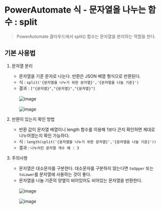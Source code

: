 # PowerAutomate 식 - 문자열을 나누는 함수 : split
> PowerAutomate 클라우드에서 split() 함수는 문자열을 분리하는 역할을 한다.

## 기본 사용법

1. 문자열 분리
    * 문자열을 기준 문자로 나눈다. 반환은 JSON 배열 형식으로 반환된다.
    * 식 : `split('{문자열을 나누기 위한 문자열}','{문자열을 나눌 기준}')`
    * 결과 : `["{문자열}","{문자열}","{문자열}"]`<br><br>![image](https://user-images.githubusercontent.com/39551265/168421305-26b3d9cb-1f4b-4892-9aa1-88444013cab4.png)<br><br>![image](https://user-images.githubusercontent.com/39551265/168421709-e8a89027-9576-46df-aac1-8b5518957309.png)<br>


2. 반환이 있는지 확인 방법
    * 반환 값이 문자열 배열이니 length 함수를 이용해 1보다 큰지 확인하면 제대로 나누어졌는지 확인 가능하다.
    * 식 : `length(split('{문자열을 나누기 위한 문자열}','{문자열을 나눌 기준}'))`
    * 결과 : `나누어진 문자열 개수 예 : 3`

3. 주의사항
    * 문자열은 대소문자를 구분한다. 대소문자를 구분하지 않는다면 `toUpper` 또는 `toLower`를 문자열에 사용하는 것이 좋다.
    * 문자열을 나눌 기준의 양옆이 비어있어도 비어있는 문자열을 반환한다.<br><br>![image](https://user-images.githubusercontent.com/39551265/168421982-f70c4a56-c735-4782-98bc-8011fa3d130f.png)<br><br>![image](https://user-images.githubusercontent.com/39551265/168422031-3ce5a866-54c5-43de-991e-15c0fb99c5f8.png)<br>